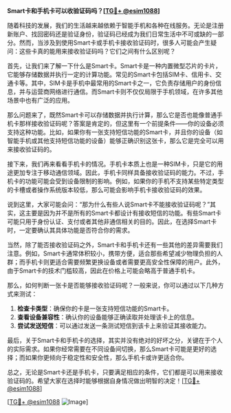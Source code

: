 **Smart卡和手机卡可以收验证码吗？[[TG💪+ @esim1088](https://t.me/s/esim1088)]**

随着科技的发展，我们的生活越来越依赖于智能手机和各种在线服务。无论是注册新账户、找回密码还是验证身份，验证码已经成为我们日常生活中不可或缺的一部分。然而，当涉及到使用Smart卡或手机卡接收验证码时，很多人可能会产生疑问：这些卡真的能用来接收验证码吗？它们之间有什么区别呢？

首先，让我们来了解一下什么是Smart卡。Smart卡是一种内置微型芯片的卡片，它能够存储数据并执行一定的计算功能。常见的Smart卡包括SIM卡、信用卡、交通卡等。其中，SIM卡是手机中最常用的Smart卡之一，它负责存储用户的身份信息，并与运营商网络进行通信。而Smart卡则不仅仅局限于手机领域，在许多其他场景中也有广泛的应用。

那么问题来了，既然Smart卡可以存储数据并执行计算，那么它是否也能像普通手机卡那样接收验证码呢？答案是肯定的，但这里有一个前提条件——你的设备必须支持这种功能。比如，如果你有一张支持短信功能的Smart卡，并且你的设备（如智能手机或其他支持短信功能的设备）能够正确识别这张卡，那么它是完全可以用来接收验证码的。

接下来，我们再来看看手机卡的情况。手机卡本质上也是一种SIM卡，只是它的用途更加专注于移动通信领域。因此，手机卡同样具备接收验证码的能力。不过，手机卡的功能可能会受到设备限制的影响。例如，如果你的手机不支持某些特定类型的卡槽或者操作系统版本较低，那么可能会影响手机卡接收验证码的效果。

说到这里，大家可能会问：“那为什么有些人说Smart卡不能接收验证码呢？”其实，这主要是因为并不是所有的Smart卡都设计有接收短信的功能。有些Smart卡可能只用于身份认证、支付或者其他非通信相关的目的。因此，在选择Smart卡时，一定要确认其具体功能是否符合你的需求。

当然，除了能否接收验证码之外，Smart卡和手机卡还有一些其他的差异需要我们注意。例如，Smart卡通常体积较小，携带方便，适合那些希望减少物理负担的人群；而手机卡则更适合需要频繁更换设备或者需要更高安全性保障的用户。此外，由于Smart卡的技术门槛较高，因此在价格上可能会略高于普通手机卡。

那么，如何判断一张卡是否能够接收验证码呢？一般来说，你可以通过以下几种方式来测试：

1. **检查卡类型**：确保你的卡是一张支持短信功能的Smart卡。
2. **查看设备兼容性**：确认你的设备能够正确读取并处理该卡上的信息。
3. **尝试发送短信**：可以通过发送一条测试短信到该卡上来验证其接收能力。

最后，关于Smart卡和手机卡的选择，其实并没有绝对的好坏之分，关键在于个人的实际需求。如果你经常需要在不同设备间切换，那么Smart卡可能是更好的选择；而如果你更倾向于稳定性和安全性，那么手机卡或许更适合你。

总之，无论是Smart卡还是手机卡，只要满足相应的条件，它们都是可以用来接收验证码的。希望大家在选择时能够根据自身情况做出明智的决定！[[TG💪+ @esim1088](https://t.me/s/esim1088)]

[[TG💪+ @esim1088](https://t.me/s/esim1088) ![Image](https://i.postimg.cc/4NQfJmqS/Snipaste-2025-05-13-00-14-12.png)]